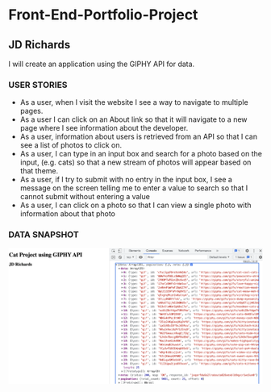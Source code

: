 # Front-End-Portfolio-Project

## JD Richards

I will create an application using the GIPHY API for data.

### USER STORIES

- As a user, when I visit the website I see a way to navigate to multiple pages.
- As a user I can click on an About link so that it will navigate to a new page where I see information about the developer.
- As a user, information about users is retrieved from an API so that I can see a list of photos to click on.
- As a user, I can type in an input box and search for a photo based on the input, (e.g. cats) so that a new stream of photos will appear based on that theme.
- As a user, if I try to submit with no entry in the input box, I see a message on the screen telling me to enter a value to search so that I cannot submit without entering a value
- As a user, I can click on a photo so that I can view a single photo with information about that photo

### DATA SNAPSHOT

![API Data Screenshot](./assets/api-data.png)
